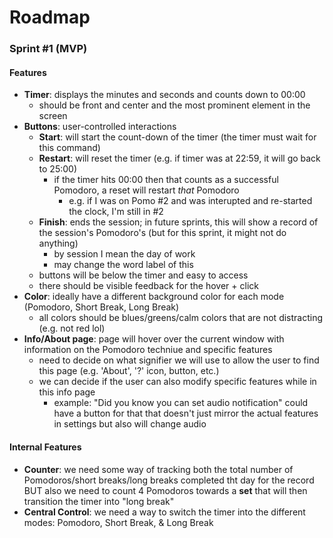 # Roadmap

### Sprint #1 (MVP)
#### Features
- **Timer**: displays the minutes and seconds and counts down to 00:00
  - should be front and center and the most prominent element in the screen
- **Buttons**: user-controlled interactions
  - **Start**: will start the count-down of the timer (the timer must wait for this command)
  - **Restart**: will reset the timer (e.g. if timer was at 22:59, it will go back to 25:00)
    - if the timer hits 00:00 then that counts as a successful Pomodoro, a reset will restart *that* Pomodoro
      - e.g. if I was on Pomo #2 and was interupted and re-started the clock, I'm still in #2
  - **Finish**: ends the session; in future sprints, this will show a record of the session's Pomodoro's (but for this sprint, it might not do anything)
    - by session I mean the day of work
    - may change the word label of this
  - buttons will be below the timer and easy to access
  - there should be visible feedback for the hover + click
- **Color**: ideally have a different background color for each mode (Pomodoro, Short Break, Long Break)
  - all colors should be blues/greens/calm colors that are not distracting (e.g. not red lol)
- **Info/About page**: page will hover over the current window with information on the Pomodoro techniue and specific features
  - need to decide on what signifier we will use to allow the user to find this page (e.g. 'About', '?' icon, button, etc.)
  - we can decide if the user can also modify specific features while in this info page
    - example: "Did you know you can set audio notification" could have a button for that that doesn't just mirror the actual features in settings but also will change audio 
    
    
#### Internal Features
- **Counter**: we need some way of tracking both the total number of Pomodoros/short breaks/long breaks completed tht day for the record BUT also we need to count 4 Pomodoros towards a **set** that will then transition the timer into "long break"
- **Central Control**: we need a way to switch the timer into the different modes: Pomodoro, Short Break, & Long Break
